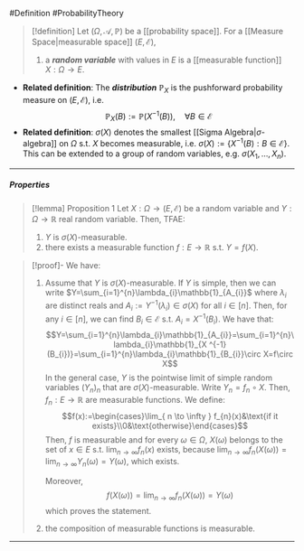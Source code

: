 #Definition #ProbabilityTheory 

> [!definition]
> Let $(\Omega,\mathcal{A},\mathbb{P})$ be a [[probability space]]. For a [[Measure Space|measurable space]]  $(E,\mathcal{E})$, 
> 1. a ***random variable*** with values in $E$ is a [[measurable function]] $X:\Omega\to E$.
- **Related definition**: The ***distribution*** $\mathbb{P}_{X}$ is the pushforward probability measure on $(E,\mathcal{E})$, i.e. $$\mathbb{P}_{X}(B):=\mathbb{P}(X ^{-1}(B)),\quad \forall B\in \mathcal{E}$$
- **Related definition**: $\sigma(X)$ denotes the smallest [[Sigma Algebra|$\sigma$-algebra]] on $\Omega$ s.t. $X$ becomes measurable, i.e. $\sigma(X):=\{ X ^{-1}(B):B\in \mathcal{E} \}$. This can be extended to a group of random variables, e.g. $\sigma(X_{1},\dots,X_{n})$.
---
##### Properties
> [!lemma] Proposition 1 
> Let $X:\Omega\to(E,\mathcal{E})$ be a random variable and $Y:\Omega\to \mathbb{R}$ real random variable. Then, TFAE:
> 1. $Y$ is $\sigma(X)$-measurable.
> 2. there exists a measurable function $f: E\to \mathbb{R}$ s.t. $Y=f(X)$.

> [!proof]-
> We have:
> 1. Assume that $Y$ is $\sigma(X)$-measurable. If $Y$ is simple, then we can write $Y=\sum_{i=1}^{n}\lambda_{i}\mathbb{1}_{A_{i}}$ where $\lambda_{i}$ are distinct reals and $A_{i}:=Y^{-1}(\lambda_{i})\in \sigma(X)$ for all $i\in[n]$. Then, for any $i\in[n]$, we can find $B_{i}\in\mathcal{E}$ s.t. $A_{i}=X ^{-1}(B_{i})$. We have that: $$Y=\sum_{i=1}^{n}\lambda_{i}\mathbb{1}_{A_{i}}=\sum_{i=1}^{n}\lambda_{i}\mathbb{1}_{X ^{-1}(B_{i})}=\sum_{i=1}^{n}\lambda_{i}\mathbb{1}_{B_{i}}\circ X=f\circ X$$
>    In the general case, $Y$ is the pointwise limit of simple random variables $(Y_{n})_{n}$ that are $\sigma(X)$-measurable. Write $Y_{n}=f_{n}\circ X$. Then, $f_{n}: E\to \mathbb{R}$ are measurable functions. We define: $$f(x):=\begin{cases}\lim_{ n \to \infty } f_{n}(x)&\text{if it exists}\\0&\text{otherwise}\end{cases}$$Then, $f$ is measurable and for every $\omega\in \Omega$, $X(\omega)$ belongs to the set of $x\in E$ s.t. $\lim_{ n \to \infty }f_{n}(x)$ exists, because $\lim_{ n \to \infty }f_{n}(X(\omega))=\lim_{ n \to \infty }Y_{n}(\omega)=Y(\omega)$, which exists. 
>    
>    Moreover, $$f(X(\omega))=\lim_{ n \to \infty } f_{n}(X(\omega))=Y(\omega)$$which proves the statement.
>    
> 2. the composition of measurable functions is measurable.
---
